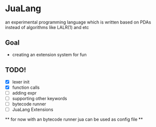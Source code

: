 # JuaLang
an experimental programming language which is written based on PDAs instead of algorithms like LALR(1) and etc

## Goal
- creating an extension system for fun

## TODO!
- [x] lexer init
- [x] function calls
- [ ] adding expr
- [ ] supporting other keywords
- [ ] bytecode runner
- [ ] JuaLang Extensions

** for now with an bytecode runner jua can be used as config file **
